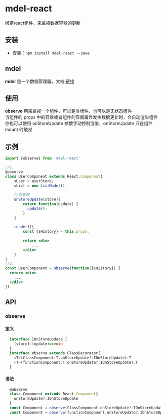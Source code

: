# mdel-react
绑定react组件，来监视数据容器的更新

## 安装

* 安装：`npm install mdel-react --save`

## mdel

**mdel** 是一个数据管理器，文档 [链接](https://github.com/mdeljs/mdel)

## 使用

**observe** 用来监视一个组件，可以是类组件，也可以是无状态组件 <br />
当组件的 props 中的容器或者组件的容器属性发生数据更新时，会自动渲染组件 <br />
你也可以使用 onStoreUpdate 参数手动控制渲染，onStoreUpdate 只在组件 mount 时触发

## 示例

```jsx harmony
import {observe} from 'mdel-react'

//1.
@observe
class UserComponent extends React.Component{
    sUser = userStore;
    sList = new ListModel();
    
    //可省略
    onStoreUpdate(store){
        return function(update) {
          update();
        }
    }
    
    render(){
        const {sHistory} = this.props;
        
        return <div>
            ...
        </div>
    }
}
//2.
const UserComponent = observe(function({sHistory}) {
  return <div>
    ...
  </div>
})

```

## API
### observe

#### 定义
```typescript jsx
  interface IOnStoreUpdate {
    (store):(update)=>void
  }
  interface observe extends ClassDecorator{
    <T>(ClassComponent:T,onStoreUpdate?:IOnStoreUpdate):T
    <T>(functionComponent:T,onStoreUpdate?:IOnStoreUpdate):T
  }
```
#### 语法
```jsx harmony
  @observe
  class Component extends React.Component{
    onStoreUpdate?:IOnStoreUpdate
  }
  const Component = observe(ClassComponent,onStoreUpdate?:IOnStoreUpdate);
  const Component = observe(functionComponent,onStoreUpdate?:IOnStoreUpdate);
```
